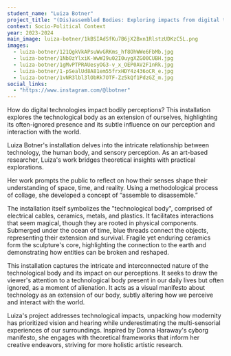 ```yaml
---
student_name: "Luiza Botner"
project_title: "(Dis)assembled Bodies: Exploring impacts from digital technologies in our perceptions. "
context: Socio-Political Context
year: 2023-2024
main_image: luiza-botner/1kBSIAdSfKu7B6jX2Bxn1RlstzUDKzC5L.png
images:
  - luiza-botner/121QgkVkAPsuWvGRKms_hf8OhWWe6FbMb.jpg
  - luiza-botner/1Nb0zYlxiK-WwWI9u02I0uygXZGO0CUBH.jpg
  - luiza-botner/1gMvPTPRAUesyOG3-v_x_OEP0AV2F1nRk.jpg
  - luiza-botner/1-pSealUd8A81em55frxHDY4z436oCR_e.jpg
  - luiza-botner/1vNR3lbl3lObRk7OTF-Zz5kQf1PdzGZ_m.jpg
social_links:
  - "https://www.instagram.com/@lbotner"
---
```

How do digital technologies impact bodily perceptions? This installation explores the technological body as an extension of ourselves, highlighting its often-ignored presence and its subtle influence on our perception and interaction with the world.

Luiza Botner's installation delves into the intricate relationship between technology, the human body, and sensory perception. As an art-based researcher, Luiza's work bridges theoretical insights with practical explorations.

Her work prompts the public to reflect on how their senses shape their understanding of space, time, and reality. Using a methodological process of collage, she developed a concept of “assemble to disassemble.” 

The installation itself symbolizes the "technological body", comprised of electrical cables, ceramics, metals, and plastics. It facilitates interactions that seem magical, though they are rooted in physical components. Submerged under the ocean of time, blue threads connect the objects, representing their extension and survival. Fragile yet enduring ceramics form the sculpture's core, highlighting the connection to the earth and demonstrating how entities can be broken and reshaped. 

This installation captures the intricate and interconnected nature of the technological body and its impact on our perceptions. It seeks to draw the viewer's attention to a technological body present in our daily lives but often ignored, as a moment of alienation. It acts as a visual manifesto about technology as an extension of our body, subtly altering how we perceive and interact with the world. 

Luiza's project addresses technological impacts, unpacking how modernity has prioritized vision and hearing while underestimating the multi-sensorial experiences of our surroundings. Inspired by Donna Haraway's cyborg manifesto, she engages with theoretical frameworks that inform her creative endeavors, striving for more holistic artistic research. 
